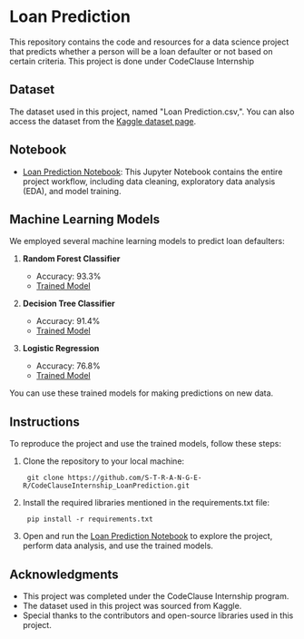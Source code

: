 # Loan Prediction

This repository contains the code and resources for a data science project that predicts whether a person will be a loan defaulter or not based on certain criteria. This project is done under CodeClause Internship

## Dataset

The dataset used in this project, named "Loan Prediction.csv,". You can also access the dataset from the [Kaggle dataset page](https://www.kaggle.com/datasets/kmldas/loan-default-prediction).

## Notebook

- [Loan Prediction Notebook](/Loan%20Prediction%20Notebook.ipynb): This Jupyter Notebook contains the entire project workflow, including data cleaning, exploratory data analysis (EDA), and model training.

## Machine Learning Models

We employed several machine learning models to predict loan defaulters:

1. **Random Forest Classifier**
   - Accuracy: 93.3%
   - [Trained Model](models/model_RF_pickle)

2. **Decision Tree Classifier**
   - Accuracy: 91.4%
   - [Trained Model](/models/model_DT_pickle)

3. **Logistic Regression**
   - Accuracy: 76.8%
   - [Trained Model](/models/model_LR_pickle)

You can use these trained models for making predictions on new data.

## Instructions

To reproduce the project and use the trained models, follow these steps:

1. Clone the repository to your local machine:

        git clone https://github.com/S-T-R-A-N-G-E-R/CodeClauseInternship_LoanPrediction.git

2. Install the required libraries mentioned in the requirements.txt file:

        pip install -r requirements.txt

3. Open and run the [Loan Prediction Notebook](/Loan%20Prediction%20Notebook.ipynb) to explore the project, perform data analysis, and use the trained models.

## Acknowledgments

*   This project was completed under the CodeClause Internship program.
*   The dataset used in this project was sourced from Kaggle.
*   Special thanks to the contributors and open-source libraries used in this project.

